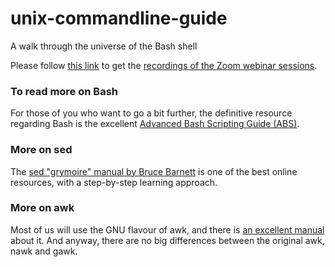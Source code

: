 # unix-commandline-guide
A walk through the universe of the Bash shell

Please follow [this link](https://hpc.ilri.cgiar.org/~jbaka/Recordings_Unix_training/) to get the [recordings of the Zoom webinar sessions](https://hpc.ilri.cgiar.org/~jbaka/Recordings_Unix_training/).


### To read more on Bash
For those of you who want to go a bit further, the definitive resource regarding Bash is the excellent [Advanced Bash Scripting Guide (ABS)](https://tldp.org/LDP/abs/html/).


### More on sed
The [sed "grymoire" manual by Bruce Barnett](https://www.grymoire.com/Unix/Sed.html) is one of the best online resources, with a step-by-step learning approach.

### More on awk
Most of us will use the GNU flavour of awk, and there is [an excellent manual](https://www.gnu.org/software/gawk/manual/gawk.html) about it. And anyway, there are no big differences between the original awk, nawk and gawk.
